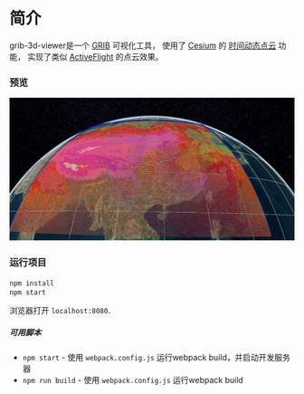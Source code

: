 # 简介

grib-3d-viewer是一个
[GRIB](http://en.wikipedia.org/wiki/GRIB)
可视化工具， 
使用了
[Cesium](https://cesium.com)
的
[时间动态点云](https://sandcastle.cesium.com/?src=Time%20Dynamic%20Point%20Cloud.html&label=3D%20Tiles)
功能，
实现了类似 [ActiveFlight](https://www.cesium.com/blog/2018/05/08/activeflight/) 的点云效果。

### 预览

![image](/screenshots/temp.png)

### 运行项目

	npm install
	npm start

浏览器打开 `localhost:8080`.

##### 可用脚本

* `npm start` - 使用 `webpack.config.js` 运行webpack build，并启动开发服务器
* `npm run build` - 使用 `webpack.config.js` 运行webpack build



